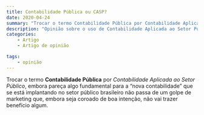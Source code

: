 ```yaml
---
title: Contabilidade Pública ou CASP?
date: 2020-04-24
summary: "Trocar o termo Contabilidade Pública por Contabilidade Aplicada à Contabilidade Pública, embora pareça algo fundamental para a “nova contabilidade” que se está implantando ao setor público não passa de um golpe de marketing que, embora seja coroado de boa intenção, não vai trazer benefício algum."
description: "Opinião sobre o uso de Contabilidade Aplicada ao Setor Público em substituição ao termo tradicional Contabilidade Pública."
categories:
    - Artigo
    - Artigo de opinião

tags:
    - opinião
---
```




Trocar o termo **Contabilidade Pública** por *Contabilidade Aplicada ao Setor Público*, embora pareça algo fundamental para a “nova contabilidade” que se está implantando no setor público brasileiro não passa de um golpe de marketing que, embora seja coroado de boa intenção, não vai trazer benefício algum.

